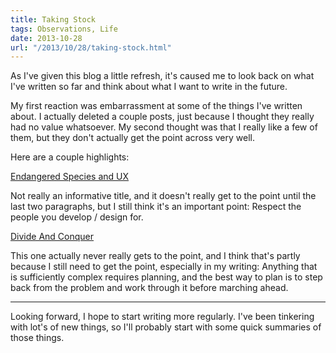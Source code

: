 ```yaml
---
title: Taking Stock
tags: Observations, Life
date: 2013-10-28
url: "/2013/10/28/taking-stock.html"
---
```


As I've given this blog a little refresh, it's caused me to look back
on what I've written so far and think about what I want to write in the
future.

My first reaction was embarrassment at some of the things I've written
about. I actually deleted a couple posts, just because I thought they really
had no value whatsoever. My second thought was that I really like a few of
them, but they don't actually get the point across very well.

Here are a couple highlights:

[Endangered Species and UX](/2010/12/01/endangered-species-and-ux.html)

Not really an informative title, and it doesn't really get to the point until
the last two paragraphs, but I still think it's an important point: Respect
the people you develop / design for.

[Divide And Conquer](/2010/09/16/divide-and-conquer.html)

This one actually never really gets to the point, and I think that's partly
because I still need to get the point, especially in my writing: Anything that
is sufficiently complex requires planning, and the best way to plan is to
step back from the problem and work through it before marching ahead.

---

Looking forward, I hope to start writing more regularly. I've been tinkering
with lot's of new things, so I'll probably start with some quick summaries of
those things.
